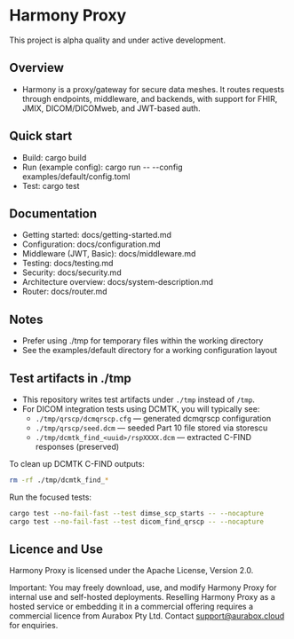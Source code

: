 # Harmony Proxy

This project is alpha quality and under active development.

## Overview
- Harmony is a proxy/gateway for secure data meshes. It routes requests through endpoints, middleware, and backends, with support for FHIR, JMIX, DICOM/DICOMweb, and JWT-based auth.

## Quick start
- Build: cargo build
- Run (example config): cargo run -- --config examples/default/config.toml
- Test: cargo test

## Documentation
- Getting started: docs/getting-started.md
- Configuration: docs/configuration.md
- Middleware (JWT, Basic): docs/middleware.md
- Testing: docs/testing.md
- Security: docs/security.md
- Architecture overview: docs/system-description.md
- Router: docs/router.md

## Notes
- Prefer using ./tmp for temporary files within the working directory
- See the examples/default directory for a working configuration layout

## Test artifacts in ./tmp

- This repository writes test artifacts under `./tmp` instead of `/tmp`.
- For DICOM integration tests using DCMTK, you will typically see:
  - `./tmp/qrscp/dcmqrscp.cfg` — generated dcmqrscp configuration
  - `./tmp/qrscp/seed.dcm` — seeded Part 10 file stored via storescu
  - `./tmp/dcmtk_find_<uuid>/rspXXXX.dcm` — extracted C-FIND responses (preserved)

To clean up DCMTK C-FIND outputs:

```bash path=null start=null
rm -rf ./tmp/dcmtk_find_*
```

Run the focused tests:

```bash path=null start=null
cargo test --no-fail-fast --test dimse_scp_starts -- --nocapture
cargo test --no-fail-fast --test dicom_find_qrscp -- --nocapture
```

## Licence and Use
Harmony Proxy is licensed under the Apache License, Version 2.0.

Important: You may freely download, use, and modify Harmony Proxy for internal use and self-hosted deployments. Reselling Harmony Proxy as a hosted service or embedding it in a commercial offering requires a commercial licence from Aurabox Pty Ltd. Contact support@aurabox.cloud for enquiries.
